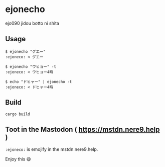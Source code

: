ejonecho
===
ejo090 jidou botto ni shita

## Usage
```
$ ejonecho "グエー"
:ejoneco: < グエー
```

```
$ ejonecho "ウヒョー" -t
:ejoneco: < ウヒョー4時
```

```
$ echo "ドヒャー" | ejonecho -t
:ejoneco: < ドヒャー4時
```

## Build
```
cargo build
```

## Toot in the Mastodon ( https://mstdn.nere9.help )

`:ejoneco:` is emojify in the mstdn.nere9.help.

Enjoy this :smile:

